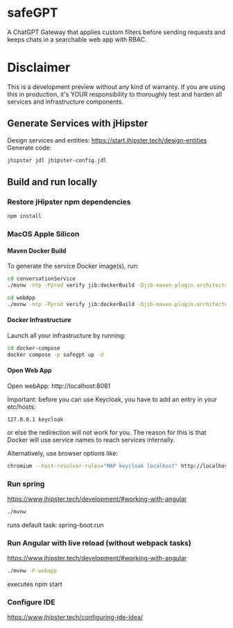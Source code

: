 # safeGPT
A ChatGPT Gateway that applies custom filters before sending requests and keeps chats in a searchable web app with RBAC. 

# Disclaimer
This is a development preview without any kind of warranty. If you are using this in production, it's YOUR responsibility to thoroughly test and harden all services and infrastructure components.

## Generate Services with jHipster
Design services and entities: https://start.jhipster.tech/design-entities
Generate code:
```zsh
jhipster jdl jhipster-config.jdl
```

## Build and run locally

### Restore jHipster npm dependencies
```zsh
npm install
```

### MacOS Apple Silicon

#### Maven Docker Build
To generate the service Docker image(s), run:
```zsh
cd conversationService
./mvnw -ntp -Pprod verify jib:dockerBuild -Djib-maven-plugin.architecture=arm64
```

```zsh
cd webApp
./mvnw -ntp -Pprod verify jib:dockerBuild -Djib-maven-plugin.architecture=arm64
```

#### Docker Infrastructure
Launch all your infrastructure by running:

```zsh
cd docker-compose
docker compose -p safegpt up -d
```
#### Open Web App
Open webApp: http://localhost:8081

Important: before you can use Keycloak, you have to add an entry in your etc/hosts:
```
127.0.0.1 keycloak
```
or else the redirection will not work for you. The reason for this is that Docker will use service names to reach services internally.

Alternatively, use browser options like:
```zsh
chromium --host-resolver-rules="MAP keycloak localhost" http://localhost:8081
```

### Run spring
https://www.jhipster.tech/development/#working-with-angular
```zsh
./mvnw
```
runs default task: spring-boot:run

### Run Angular with live reload (without webpack tasks)
https://www.jhipster.tech/development/#working-with-angular
```zsh
./mvnw -P-webapp
```
executes npm start


### Configure IDE
https://www.jhipster.tech/configuring-ide-idea/
